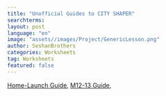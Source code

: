 ```yaml
---
title: "Unofficial Guides to CITY SHAPER"
searchterms:
layout: post
language: "en"
image: "assets//images/Project/GenericLesson.png"
author: SeshanBrothers
categories: Worksheets
tag: Worksheets
featured: false
---
```


<a href="/translations/en-us/Worksheets/HomeLaunch.pdf">Home-Launch Guide</a>, <a href="/translations/en-us/Worksheets/M12-M13.pdf">M12-13 Guide</a>, 


